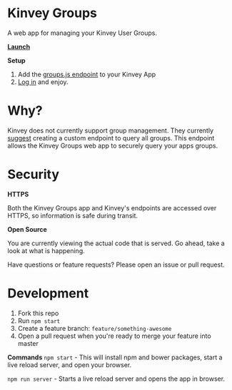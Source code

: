 Kinvey Groups
=============
A web app for managing your Kinvey User Groups.

**[Launch](https://gravityjack.github.io/kinvey-groups/)**

**Setup**
1. Add the [groups.js endpoint](https://github.com/GravityJack/kinvey-groups/blob/master/groups.js) to your Kinvey App
2. [Log in](https://gravityjack.github.io/kinvey-groups/) and enjoy.

# Why?

Kinvey does not currently support group management.
They currently [suggest](https://support.kinvey.com/discussion/200921477/list-groups) creating a custom endpoint to query all groups.
This endpoint allows the Kinvey Groups web app to securely query your apps groups.

# Security

**HTTPS**

Both the Kinvey Groups app and Kinvey's endpoints are accessed over HTTPS, so information is safe during transit.

**Open Source**

You are currently viewing the actual code that is served.
Go ahead, take a look at what is happening.

Have questions or feature requests? Please open an issue or pull request.

# Development

1. Fork this repo
2. Run `npm start`
2. Create a feature branch: `feature/something-awesome`
3. Open a pull request when you're ready to merge your feature into master

**Commands**
`npm start` - This will install npm and bower packages, start a live reload server, and open your browser.

`npm run server` - Starts a live reload server and opens the app in browser.
